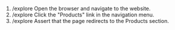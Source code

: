 1. /explore Open the browser and navigate to the website.
2. /explore Click the "Products" link in the navigation menu.
3. /explore Assert that the page redirects to the Products section.